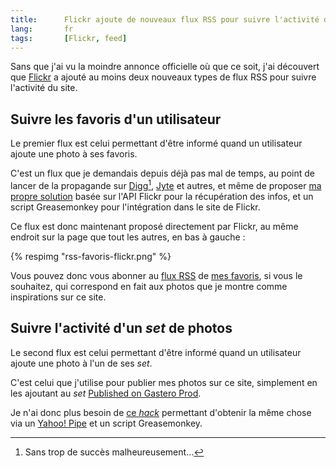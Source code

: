 ```yaml
---
title:      Flickr ajoute de nouveaux flux RSS pour suivre l'activité du site
lang:       fr
tags:       [Flickr, feed]
---
```


Sans que j'ai vu la moindre annonce officielle où que ce soit, j'ai découvert que [Flickr](https://flickr.com/) a ajouté au moins deux nouveaux types de flux RSS pour suivre l'activité du site.

## Suivre les favoris d'un utilisateur

Le premier flux est celui permettant d'être informé quand un utilisateur ajoute une photo à ses favoris.

C'est un flux que je demandais depuis déjà pas mal de temps, au point de lancer de la propagande sur [Digg](http://digg.com/software/Flickr_should_provide_RSS_feeds_for_favorites)[^1], [Jyte](http://jyte.com/cl/flickr-should-provide-rss-feeds-for-favorites) et autres, et même de proposer [ma propre solution](https://www.flickr.com/photos/nicolas-hoizey/405755351/) basée sur l'API Flickr pour la récupération des infos, et un script Greasemonkey pour l'intégration dans le site de Flickr.

Ce flux est donc maintenant proposé directement par Flickr, au même endroit sur la page que tout les autres, en bas à gauche :

{% respimg "rss-favoris-flickr.png" %}

Vous pouvez donc vous abonner au [flux RSS](http://api.flickr.com/services/feeds/photos_faves.gne?nsid=38608514@N00&lang=en-us&format=rss_200) de [mes favoris](https://flickr.com/photos/nicolas-hoizey/favorites/), si vous le souhaitez, qui correspond en fait aux photos que je montre comme inspirations sur ce site.

## Suivre l'activité d'un *set* de photos

Le second flux est celui permettant d'être informé quand un utilisateur ajoute une photo à l'un de ses *set*.

C'est celui que j'utilise pour publier mes photos sur ce site, simplement en les ajoutant au *set* [Published on Gastero Prod](https://www.flickr.com/photos/nicolas-hoizey/sets/72157603551083073/).

Je n'ai donc plus besoin de [ce *hack*](https://www.flickr.com/groups/flickrhacks/discuss/72157600063281311/) permettant d'obtenir la même chose via un [Yahoo! Pipe](http://pipes.yahoo.com/) et un script Greasemonkey.


[^1]: Sans trop de succès malheureusement…

